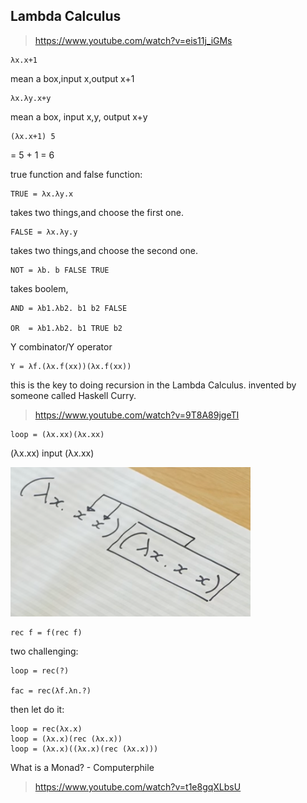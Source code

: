 

## Lambda Calculus

>https://www.youtube.com/watch?v=eis11j_iGMs

	λx.x+1

mean a box,input x,output x+1

	λx.λy.x+y

mean a box, input x,y, output x+y

	(λx.x+1) 5

= 5 + 1 = 6

true function and false function:

	TRUE = λx.λy.x

takes two things,and choose the first one.

	FALSE = λx.λy.y

takes two things,and choose the second one.

	NOT = λb. b FALSE TRUE

takes boolem, 

	AND = λb1.λb2. b1 b2 FALSE

	OR  = λb1.λb2. b1 TRUE b2



Y combinator/Y operator

	Y = λf.(λx.f(xx))(λx.f(xx))

this is the key to doing recursion in the Lambda Calculus.
invented by someone called Haskell Curry.

>https://www.youtube.com/watch?v=9T8A89jgeTI

	loop = (λx.xx)(λx.xx)

(λx.xx) input (λx.xx)

![](pic/loop.png)


	rec f = f(rec f)

two challenging:

	loop = rec(?)

	fac = rec(λf.λn.?)

then let do it:

	loop = rec(λx.x) 
	loop = (λx.x)(rec (λx.x))
	loop = (λx.x)((λx.x)(rec (λx.x)))
<!---
	fac = rec(λf.λn.f(fac))
-->



What is a Monad? - Computerphile
>https://www.youtube.com/watch?v=t1e8gqXLbsU

























